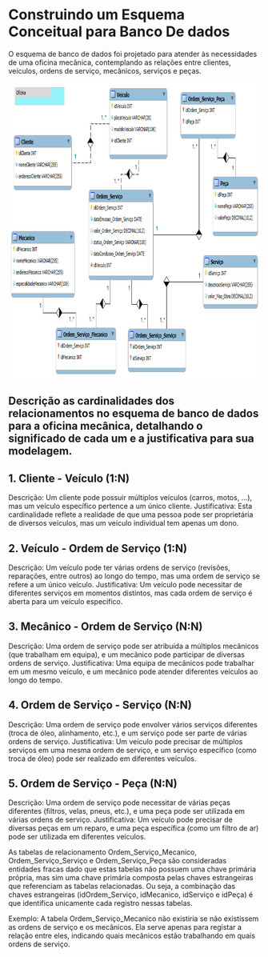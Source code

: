 # Construindo um Esquema Conceitual para Banco De dados

O esquema de banco de dados foi projetado para atender às necessidades de uma oficina mecânica, contemplando as relações entre clientes, veículos, ordens de serviço, mecânicos, serviços e peças.

<div align="center">
  
  <img
    src="./oficina.png"
    alt="Esquema Conceitual para Banco De dados"
    width="894"
    height="593"
  />

<div/>


<div align="left">

## Descrição as cardinalidades dos relacionamentos no esquema de banco de dados para a oficina mecânica, detalhando o significado de cada um e a justificativa para sua modelagem.

## 1. Cliente - Veículo (1:N)
Descrição: Um cliente pode possuir múltiplos veículos (carros, motos, ...), mas um veículo específico pertence a um único cliente.
Justificativa: Esta cardinalidade reflete a realidade de que uma pessoa pode ser proprietária de diversos veículos, mas um veículo individual tem apenas um dono.

## 2. Veículo - Ordem de Serviço (1:N)
Descrição: Um veículo pode ter várias ordens de serviço (revisões, reparações, entre outros) ao longo do tempo, mas uma ordem de serviço se refere a um único veículo.
Justificativa: Um veículo pode necessitar de diferentes serviços em momentos distintos, mas cada ordem de serviço é aberta para um veículo específico.

## 3. Mecânico - Ordem de Serviço (N:N)
Descrição: Uma ordem de serviço pode ser atribuída a múltiplos mecânicos (que trabalham em equipa), e um mecânico pode participar de diversas ordens de serviço.
Justificativa: Uma equipa de mecânicos pode trabalhar em um mesmo veículo, e um mecânico pode atender diferentes veículos ao longo do tempo.

## 4. Ordem de Serviço - Serviço (N:N)
Descrição: Uma ordem de serviço pode envolver vários serviços diferentes (troca de óleo, alinhamento, etc.), e um serviço pode ser parte de várias ordens de serviço.
Justificativa: Um veículo pode precisar de múltiplos serviços em uma mesma ordem de serviço, e um serviço específico (como troca de óleo) pode ser realizado em diferentes veículos.

## 5. Ordem de Serviço - Peça (N:N)
Descrição: Uma ordem de serviço pode necessitar de várias peças diferentes (filtros, velas, pneus, etc.), e uma peça pode ser utilizada em várias ordens de serviço.
Justificativa: Um veículo pode precisar de diversas peças em um reparo, e uma peça específica (como um filtro de ar) pode ser utilizada em diferentes veículos.

As tabelas de relacionamento Ordem_Serviço_Mecanico, Ordem_Serviço_Serviço e Ordem_Serviço_Peça são consideradas entidades fracas dado que estas tabelas não possuem uma chave primária própria, mas sim uma chave primária composta pelas chaves estrangeiras que referenciam as tabelas relacionadas. Ou seja, a combinação das chaves estrangeiras (idOrdem_Serviço, idMecanico, idServiço e idPeça) é que identifica unicamente cada registro nessas tabelas.

Exemplo: A tabela Ordem_Serviço_Mecanico não existiria se não existissem as ordens de serviço e os mecânicos. Ela serve apenas para registar a relação entre eles, indicando quais mecânicos estão trabalhando em quais ordens de serviço.

</div>
